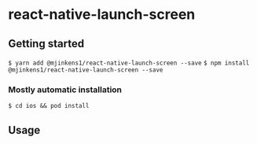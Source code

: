 # react-native-launch-screen

## Getting started
`$ yarn add @mjinkens1/react-native-launch-screen --save` 
`$ npm install @mjinkens1/react-native-launch-screen --save`

### Mostly automatic installation

`$ cd ios && pod install`

## Usage

